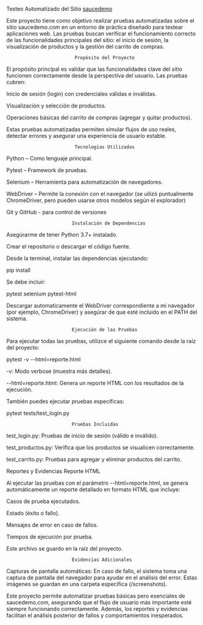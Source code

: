 

Testeo Automatizado del Sitio [saucedemo](https://www.saucedemo.com/)

Este proyecto tiene como objetivo realizar pruebas automatizadas sobre el sitio saucedemo.com en un entorno de práctica diseñado para testear aplicaciones web. Las pruebas buscan verificar el funcionamiento correcto de las funcionalidades principales del sitio: el inicio de sesión, la visualización de productos y la gestión del carrito de compras.


                             Propósito del Proyecto

El propósito principal es validar que las funcionalidades clave del sitio funcionen correctamente desde la perspectiva del usuario. Las pruebas cubren:

Inicio de sesión (login) con credenciales válidas e inválidas.

Visualización y selección de productos.

Operaciones básicas del carrito de compras (agregar y quitar productos).

Estas pruebas automatizadas permiten simular flujos de uso reales, detectar errores y asegurar una experiencia de usuario estable.



                             Tecnologías Utilizadas


Python – Como lenguaje principal.

Pytest – Framework de pruebas.

Selenium – Herramienta para automatización de navegadores.

WebDriver – Permite la conexión con el navegador (se uilizó puntualmente ChromeDriver, pero pueden usarse otros modelos según el explorador)

Git y GitHub - para control de versiones


                            Instalación de Dependencias


Asegúrarme de tener Python 3.7+ instalado.

Crear el repositorio o descargar el código fuente.

Desde la terminal, instalar las dependencias ejecutando:

pip install 

Se debe incluir:

pytest
selenium
pytest-html

Descargar automaticamente el WebDriver correspondiente a mi navegador (por ejemplo, ChromeDriver) y asegúrar de que esté incluido en el PATH del sistema.



                            Ejecución de las Pruebas

Para ejecutar todas las pruebas, utilizce el siguiente comando desde la raíz del proyecto:

pytest -v --html=reporte.html


-v: Modo verbose (muestra más detalles).

--html=reporte.html: Genera un reporte HTML con los resultados de la ejecución.

También puedes ejecutar pruebas específicas:

pytest tests/test_login.py



                            Pruebas Incluidas

test_login.py: Pruebas de inicio de sesión (válido e inválido).

test_productos.py: Verifica que los productos se visualicen correctamente.

test_carrito.py: Pruebas para agregar y eliminar productos del carrito.

Reportes y Evidencias
Reporte HTML

Al ejecutar las pruebas con el parámetro --html=reporte.html, se genera automáticamente un reporte detallado en formato HTML que incluye:

Casos de prueba ejecutados.

Estado (éxito o fallo).

Mensajes de error en caso de fallos.

Tiempos de ejecución por prueba.

Este archivo se guardo en la raíz del proyecto.



                            Evidencias Adicionales

Capturas de pantalla automáticas: En caso de fallo, el sistema toma una captura de pantalla del navegador para ayudar en el análisis del error. Estas imágenes se guardan en una carpeta específica (/screenshots).

Este proyecto permite automatizar pruebas básicas pero esenciales de saucedemo.com, asegurando que el flujo de usuario más importante esté siempre funcionando correctamente. Además, los reportes y evidencias facilitan el análisis posterior de fallos y comportamientos inesperados.

